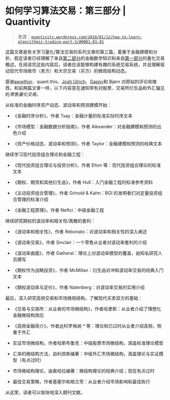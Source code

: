 <!--yml

类别：未分类

日期：2024-05-18 13:54:17

-->

# 如何学习算法交易：第三部分 | Quantivity

> 来源：[`quantivity.wordpress.com/2010/01/12/how-to-learn-algorithmic-trading-part-3/#0001-01-01`](https://quantivity.wordpress.com/2010/01/12/how-to-learn-algorithmic-trading-part-3/#0001-01-01)

这篇文章是有关学习量化/算法交易的系列文章的第三篇，着重于金融建模和分析，假定读者已经理解了来自[第二部分](https://quantivity.wordpress.com/2010/01/12/how-to-learn-algorithmic-trading-part-2/)的金融数学知识和来自[第一部分](https://quantivity.wordpress.com/2010/01/10/how-to-learn-algorithmic-trading/)的量化交易概述。在阅读完这些内容后，读者应该能够构建有趣的系统交易系统，并且理解驱动现代市场做市（卖方）和大宗交易（买方）的微观结构动态。

感谢[awwthor](http://awwthor.wordpress.com/)、quant.this、[Josh Ulrich](http://blog.fosstrading.com/)、[Gappy](http://www.twitter.com/gappy3000)和 Bjørn 对原帖的评论和推荐。和前两篇文章一样，以下内容意在通知带有对股票、交易所衍生品和外汇偏见的*零售量化交易*。

从标准的金融时序资产动态、波动率和预测建模开始：

+   《金融时序分析》，作者 Tsay：金融计量的标准实际时序文本

+   《市场模型：金融数据分析指南》，作者 Alexander：对金融建模和预测的出色介绍

+   《资产价格动态、波动率和预测》，作者 Taylor：金融建模和预测的经典文本

继续学习现代投资组合理论和金融工程：

+   《现代投资组合理论与投资分析》，作者 Elton 等：现代投资组合理论的标准文本

+   《期权、期货和其他衍生品》，作者 Hull：入门金融工程的标准参考资料

+   《主动投资组合管理》，作者 Grinold & Kahn：BGI 的发明者们对定量投资组合管理的标准介绍

+   《金融工程原理》，作者 Neftci：中级金融工程

继续研究期权的波动率和相关性/离散的套利：

+   《波动率和相关性》，作者 Rebonato：对波动率和相关性的深入阐述

+   《波动率交易》，作者 Sinclair：一个零售从业者对波动率套利的介绍

+   《波动率曲面》，作者 Gatheral：理论上对波动率模型的覆盖，由知名研究人员撰写

+   《期权作为战略投资》，作者 McMillan：衍生品对冲和波动率交易的经典入门文本

+   《期权波动率与定价》，作者 Natenberg：对波动率交易的实用介绍

最后，深入研究高频交易和市场微观结构，了解现代买卖双方的基础：

+   《交易与交易所：从业者的市场微结构》，作者哈里斯：从业者介绍了理想化金融微结构效应

+   《高频金融简介》，作者达科罗格纳 * 等：理论和已过时从业者介绍高频，侧重于外汇

+   实证市场微结构，作者哈斯布鲁克：中级股票市场微结构，涵盖标准理论模型

+   汇率的微结构方法，由利昂斯编著：中级外汇市场微结构，涵盖理论与实证模型（有点过时）

+   市场微结构理论，由奥哈拉编著：微结构理论的经典介绍；现在有点过时

+   最佳交易策略，作者基塞尔和格兰茨：从业者介绍市场影响和最佳执行

从这里，读者可以愉快地深入期刊文献。
